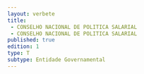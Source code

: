 ```yaml
---
layout: verbete
title:
 - CONSELHO NACIONAL DE POLITICA SALARIAL
 - CONSELHO NACIONAL DE POLITICA SALARIAL
published: true
edition: 1  
type: T
subtype: Entidade Governamental
---
```


